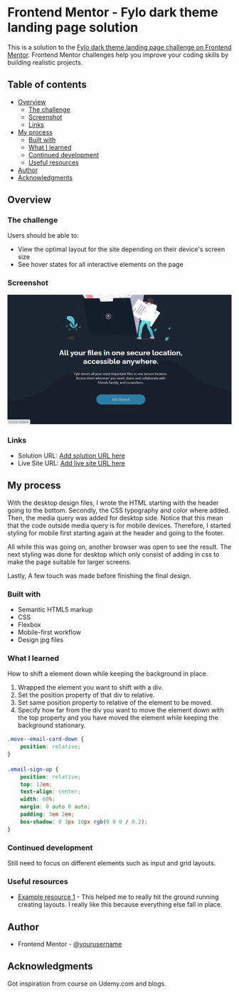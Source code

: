 # Frontend Mentor - Fylo dark theme landing page solution

This is a solution to the [Fylo dark theme landing page challenge on Frontend Mentor](https://www.frontendmentor.io/challenges/fylo-dark-theme-landing-page-5ca5f2d21e82137ec91a50fd). Frontend Mentor challenges help you improve your coding skills by building realistic projects. 

## Table of contents

- [Overview](#overview)
  - [The challenge](#the-challenge)
  - [Screenshot](#screenshot)
  - [Links](#links)
- [My process](#my-process)
  - [Built with](#built-with)
  - [What I learned](#what-i-learned)
  - [Continued development](#continued-development)
  - [Useful resources](#useful-resources)
- [Author](#author)
- [Acknowledgments](#acknowledgments)


## Overview

### The challenge

Users should be able to:

- View the optimal layout for the site depending on their device's screen size
- See hover states for all interactive elements on the page

### Screenshot

![](./img/Fylo-hover-state.png)


### Links

- Solution URL: [Add solution URL here](https://github.com/futuregit)
- Live Site URL: [Add live site URL here](https://tommyfylo.netlify.app/)

## My process

With the desktop design files, I wrote the HTML starting with the header going to the bottom. Secondly, the CSS typography and color where added. Then, the media query was added for desktop side. Notice that this mean that the code outside media query is for mobile devices. Therefore, I started styling for mobile first starting again at the header and going to the footer. 

All while this was going on, another browser was open to see the result. The next styling was done for desktop which only consist of adding in css to make the page suitable for larger screens.

Lastly, A few touch was made before finishing the final design.

### Built with

- Semantic HTML5 markup
- CSS 
- Flexbox
- Mobile-first workflow
- Design jpg files

### What I learned

How to shift a element down while keeping the background in place.
1. Wrapped the element you want to shift with a div.
2. Set the position property of that div to relative.
3. Set same position property to relative of the element to be moved.
4. Specify how far from the div you want to move the element down with the top property and you have moved the element while keeping the background stationary. 


```css
.move--email-card-down {
    position: relative;
}

.email-sign-up {
    position: relative;
    top: 12em;
    text-align: center;
    width: 88%;
    margin: 0 auto 0 auto;
    padding: 3em 2em;
    box-shadow: 0 3px 10px rgb(0 0 0 / 0.2);
}

```

### Continued development

Still need to focus on different elements such as input and grid layouts.

### Useful resources

- [Example resource 1](https://courses.kevinpowell.co/courses/conquering-responsive-layouts) - This helped me to really hit the ground running creating layouts. I really like this because everything else fall in place.

## Author

- Frontend Mentor - [@yourusername](https://www.frontendmentor.io/profile/futuregit)


## Acknowledgments

Got inspiration from course on Udemy.com and blogs.

